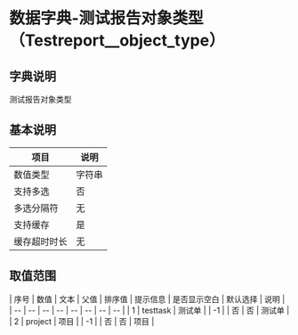 # 数据字典-测试报告对象类型（Testreport__object_type）
## 字典说明
测试报告对象类型

## 基本说明
| 项目 | 说明 |
| -- | -- |
| 数值类型 | 字符串 |
| 支持多选 | 否 |
| 多选分隔符 | 无 |
| 支持缓存 | 是 |
| 缓存超时时长 | 无 |

## 取值范围
| 序号 | 数值 | 文本 | 父值 | 排序值 | 提示信息 | 是否显示空白 | 默认选择 | 说明 |
| -- | -- | -- | -- | -- | -- | -- | -- |
| 1 | testtask | 测试单 |  | -1 |  | 否 | 否 | 测试单 |
| 2 | project | 项目 |  | -1 |  | 否 | 否 | 项目 |


